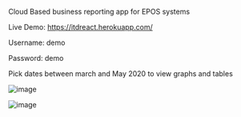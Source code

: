 Cloud Based business reporting app for EPOS systems

Live Demo: https://itdreact.herokuapp.com/

Username: demo

Password: demo

Pick dates between march and May 2020 to view graphs and tables

![image](https://user-images.githubusercontent.com/22998003/119058523-73a83a00-b9c6-11eb-90a0-3df763c4bd5a.png)

![image](https://user-images.githubusercontent.com/22998003/119058601-9cc8ca80-b9c6-11eb-98ff-10e1cb96eecb.png)
